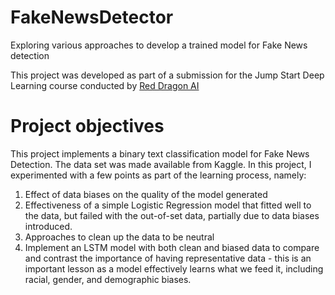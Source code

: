# FakeNewsDetector
Exploring various approaches to develop a trained model for Fake News detection

This project was developed as part of a submission for the Jump Start Deep Learning course conducted by [Red Dragon AI](http://reddragonai.com/)

# Project objectives
This project implements a binary text classification model for Fake News Detection.  The data set was made available from Kaggle.  In this project, I experimented with a few points as part of the learning process, namely:

1.  Effect of data biases on the quality of the model generated
2.  Effectiveness of a simple Logistic Regression model that fitted well to the data, but failed with the out-of-set data, partially due to data biases introduced.
3.  Approaches to clean up the data to be neutral
4.  Implement an LSTM model with both clean and biased data to compare and contrast the importance of having representative data - this is an important lesson as a model effectively learns what we feed it, including racial, gender, and demographic biases.
